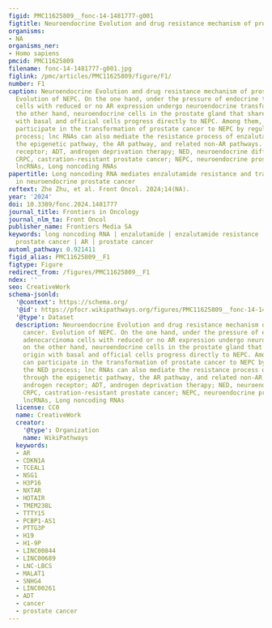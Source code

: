 ```yaml
---
figid: PMC11625809__fonc-14-1481777-g001
figtitle: Neuroendocrine Evolution and drug resistance mechanism of prostate cancer
organisms:
- NA
organisms_ner:
- Homo sapiens
pmcid: PMC11625809
filename: fonc-14-1481777-g001.jpg
figlink: /pmc/articles/PMC11625809/figure/F1/
number: F1
caption: Neuroendocrine Evolution and drug resistance mechanism of prostate cancer.
  Evolution of NEPC. On the one hand, under the pressure of endocrine therapy, adenocarcinoma
  cells with reduced or no AR expression undergo neuroendocrine transformation; on
  the other hand, neuroendocrine cells in the prostate gland that share a common origin
  with basal and official cells progress directly to NEPC. Among them, lncRNAs can
  participate in the transformation of prostate cancer to NEPC by regulating the NED
  process; lnc RNAs can also mediate the resistance process of enzalutamide through
  the epigenetic pathway, the AR pathway, and related non-AR pathways. AR, androgen
  receptor; ADT, androgen deprivation therapy; NED, neuroendocrine differentiation;
  CRPC, castration-resistant prostate cancer; NEPC, neuroendocrine prostate cancer;
  lncRNAs, Long noncoding RNAs
papertitle: Long noncoding RNA mediates enzalutamide resistance and transformation
  in neuroendocrine prostate cancer
reftext: Zhe Zhu, et al. Front Oncol. 2024;14(NA).
year: '2024'
doi: 10.3389/fonc.2024.1481777
journal_title: Frontiers in Oncology
journal_nlm_ta: Front Oncol
publisher_name: Frontiers Media SA
keywords: long noncoding RNA | enzalutamide | enzalutamide resistance | neuroendocrine
  prostate cancer | AR | prostate cancer
automl_pathway: 0.921411
figid_alias: PMC11625809__F1
figtype: Figure
redirect_from: /figures/PMC11625809__F1
ndex: ''
seo: CreativeWork
schema-jsonld:
  '@context': https://schema.org/
  '@id': https://pfocr.wikipathways.org/figures/PMC11625809__fonc-14-1481777-g001.html
  '@type': Dataset
  description: Neuroendocrine Evolution and drug resistance mechanism of prostate
    cancer. Evolution of NEPC. On the one hand, under the pressure of endocrine therapy,
    adenocarcinoma cells with reduced or no AR expression undergo neuroendocrine transformation;
    on the other hand, neuroendocrine cells in the prostate gland that share a common
    origin with basal and official cells progress directly to NEPC. Among them, lncRNAs
    can participate in the transformation of prostate cancer to NEPC by regulating
    the NED process; lnc RNAs can also mediate the resistance process of enzalutamide
    through the epigenetic pathway, the AR pathway, and related non-AR pathways. AR,
    androgen receptor; ADT, androgen deprivation therapy; NED, neuroendocrine differentiation;
    CRPC, castration-resistant prostate cancer; NEPC, neuroendocrine prostate cancer;
    lncRNAs, Long noncoding RNAs
  license: CC0
  name: CreativeWork
  creator:
    '@type': Organization
    name: WikiPathways
  keywords:
  - AR
  - CDKN1A
  - TCEAL1
  - NSG1
  - H3P16
  - NXTAR
  - HOTAIR
  - TMEM238L
  - TTTY15
  - PCBP1-AS1
  - PTTG3P
  - H19
  - H1-9P
  - LINC00844
  - LINC00689
  - LNC-LBCS
  - MALAT1
  - SNHG4
  - LINC00261
  - ADT
  - cancer
  - prostate cancer
---
```

